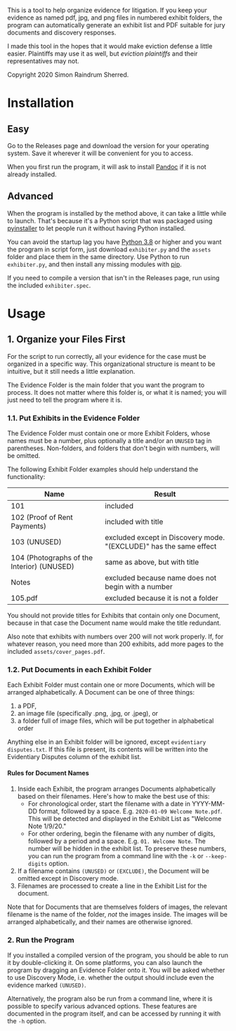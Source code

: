 This is a tool to help organize evidence for litigation. If you keep your evidence as named pdf, jpg, and png files in numbered exhibit folders, the program can automatically generate an exhibit list and PDF suitable for jury documents and discovery responses.

I made this tool in the hopes that it would make eviction defense a little easier. Plaintiffs may use it as well, but *eviction plaintiffs* and their representatives may not. 

Copyright 2020 Simon Raindrum Sherred.

# Installation

## Easy

Go to the Releases page and download the version for your operating system. Save it wherever it will be convenient for you to access.

When you first run the program, it will ask to install [Pandoc](https://pandoc.org/) if it is not already installed.

## Advanced

When the program is installed by the method above, it can take a little while to launch. That's because it's a Python script that was packaged using [pyinstaller](https://pypi.org/project/pyinstaller/) to let people run it without having Python installed.

You can avoid the startup lag you have [Python 3.8](https://www.python.org/downloads/) or higher and you want the program in script form, just download `exhibiter.py` and the `assets` folder and place them in the same directory. Use Python to run `exhibiter.py`, and then install any missing modules with [pip](https://pypi.org/project/pip/). 

If you need to compile a version that isn't in the Releases page, run  using the included `exhibiter.spec`.

# Usage

## 1. Organize your Files First

For the script to run correctly, all your evidence for the case must be organized in a specific way. This organizational structure is meant to be intuitive, but it still needs a little explanation.

The Evidence Folder is the main folder that you want the program to process. It does not matter where this folder is, or what it is named; you will just need to tell the program where it is.

### 1.1. Put Exhibits in the Evidence Folder

The Evidence Folder must contain one or more Exhibit Folders, whose names must be a number, plus optionally a title and/or an `UNUSED` tag in parentheses. Non-folders, and folders that don't begin with numbers, will be omitted.

The following Exhibit Folder examples should help understand the functionality:

| Name                                       | Result                                                       |
| ------------------------------------------ | ------------------------------------------------------------ |
| 101                                        | included                                                     |
| 102 (Proof of Rent Payments)               | included with title                                          |
| 103 (UNUSED)                               | excluded except in Discovery mode. "(EXCLUDE)" has the same effect |
| 104 (Photographs of the Interior) (UNUSED) | same as above, but with title                                |
| Notes                                      | excluded because name does not begin with a number           |
| 105.pdf                                    | excluded because it is not a folder                          |

You should not provide titles for Exhibits that contain only one Document, because in that case the Document name would make the title redundant.

Also note that exhibits with numbers over 200 will not work properly. If, for whatever reason, you need more than 200 exhibits, add more pages to the included `assets/cover_pages.pdf`.

### 1.2. Put Documents in each Exhibit Folder

Each Exhibit Folder must contain one or more Documents, which will be arranged alphabetically. A Document can be one of three things:

1. a PDF,
2. an image file (specifically .png, .jpg, or .jpeg), or
3. a folder full of image files, which will be put together in alphabetical order

Anything else in an Exhibit folder will be ignored, except `evidentiary disputes.txt`. If this file is present, its contents will be written into the Evidentiary Disputes column of the exhibit list.

#### Rules for Document Names

1. Inside each Exhibit, the program arranges Documents alphabetically based on their filenames. Here's how to make the best use of this:
   - For chronological order, start the filename with a date in YYYY-MM-DD format, followed by a space. E.g. `2020-01-09 Welcome Note.pdf`. This will be detected and displayed in the Exhibit List as "Welcome Note 1/9/20."
   - For other ordering, begin the filename with any number of digits, followed by a period and a space. E.g. `01. Welcome Note`. The number will be hidden in the exhibit list. To preserve these numbers, you can run the program from a command line with the `-k` or `--keep-digits` option.
2. If a filename contains `(UNUSED)` or `(EXCLUDE)`, the Document will be omitted except in Discovery mode.
3. Filenames are processed to create a line in the Exhibit List for the document.

Note that for Documents that are themselves folders of images, the relevant filename is the name of the folder, *not* the images inside. The images will be arranged alphabetically, and their names are otherwise ignored.

### 2. Run the Program

If you installed a compiled version of the program, you should be able to run it by double-clicking it. On some platforms, you can also launch the program by dragging an Evidence Folder onto it. You will be asked whether to use Discovery Mode, i.e. whether the output should include even the evidence marked `(UNUSED)`.

Alternatively, the program also be run from a command line, where it is possible to specify various advanced options. These features are documented in the program itself, and can be accessed by running it with the `-h` option.
